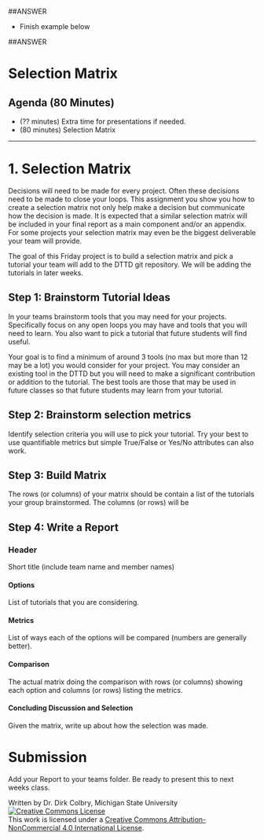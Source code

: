 ##ANSWER

- Finish example below

##ANSWER

# Selection Matrix



## Agenda (80 Minutes)

- (?? minutes) Extra time for presentations if needed.
- (80 minutes) Selection Matrix


---

# 1. Selection Matrix

Decisions will need to be made for every project.  Often these decisions need to be made to close your loops.  This assignment you show you how to create a selection matrix not only help make a decision but communicate how the decision is made.  It is expected that a similar selection matrix will be included in your final report as a main component and/or an appendix.   For some projects your selection matrix may even be the biggest deliverable your team will provide.  

The goal of this Friday project is to build a selection matrix and pick a tutorial your team will add to the DTTD git repository.  We will be adding the tutorials in later weeks. 

## Step 1: Brainstorm Tutorial Ideas

In your teams brainstorm tools that you may need for your projects.  Specifically focus on any open loops you may have and tools that you will need to learn. You also want to pick a tutorial that future students will find useful. 

Your goal is to find a minimum of around 3 tools (no max but more than 12 may be a lot) you would consider for your project.  You may consider an existing tool in the DTTD but you will need to make a significant contribution or addition to the tutorial. The best tools are those that may be used in future classes so that future students may learn from your tutorial. 


## Step 2: Brainstorm selection metrics

Identify selection criteria you will use to pick your tutorial.  Try your best to use quantifiable metrics but simple True/False or Yes/No attributes can also work.  

## Step 3: Build Matrix

The rows (or columns) of your matrix should be contain a list of the tutorials your group brainstormed. The columns (or rows) will be 

## Step 4: Write a Report

### Header
Short title (include team name and member names)  

#### Options
List of tutorials that you are considering. 

#### Metrics 
List of ways each of the options will be compared (numbers are generally better). 

#### Comparison
The actual matrix doing the comparison with rows (or columns) showing each option and columns (or rows) listing the metrics.  

#### Concluding Discussion and Selection
Given the matrix, write up about how the selection was made. 


# Submission

Add your Report to your teams folder. Be ready to present this to next weeks class.

Written by Dr. Dirk Colbry, Michigan State University
<a rel="license" href="http://creativecommons.org/licenses/by-nc/4.0/"><img alt="Creative Commons License" style="border-width:0" src="https://i.creativecommons.org/l/by-nc/4.0/88x31.png" /></a><br />This work is licensed under a <a rel="license" href="http://creativecommons.org/licenses/by-nc/4.0/">Creative Commons Attribution-NonCommercial 4.0 International License</a>.
